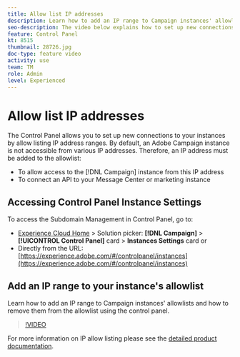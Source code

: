 ```yaml
---
title: Allow list IP addresses
description: Learn how to add an IP range to Campaign instances' allowlists and how to remove them from the allowlist using the control panel.
seo-description: The video below explains how to set up new connections to your instances by allow listing IP addresses ranges.
feature: Control Panel
kt: 8515
thumbnail: 28726.jpg
doc-type: feature video
activity: use
team: TM
role: Admin
level: Experienced
---
```

# Allow list IP addresses

The Control Panel allows you to set up new connections to your instances by allow listing IP address ranges. By default, an Adobe Campaign  instance is not accessible from various IP addresses. Therefore, an IP address must be added to the allowlist:

* To allow access to the [!DNL Campaign] instance from this IP address
* To connect an API to your Message Center or marketing instance

## Accessing Control Panel Instance Settings

To access the Subdomain Management in Control Panel, go to:

* [Experience Cloud Home](https://experience.adobe.com/#/home) > Solution picker: **[!DNL Campaign]** > **[!UICONTROL Control Panel]** card > **Instances Settings** card 
  or
* Directly from the URL: [https://experience.adobe.com/#/controlpanel/instances](https://experience.adobe.com/#/controlpanel/instances)

## Add an IP range to your instance's allowlist

Learn how to add an IP range to Campaign instances' allowlists and how to remove them from the allowlist using the control panel.

>[!VIDEO](https://video.tv.adobe.com/v/28726?quality=12)

For more information on IP allow listing please see the [detailed product documentation](https://experienceleague.adobe.com/docs/control-panel/using/sftp-management/ip-range-allow-listing.html).

